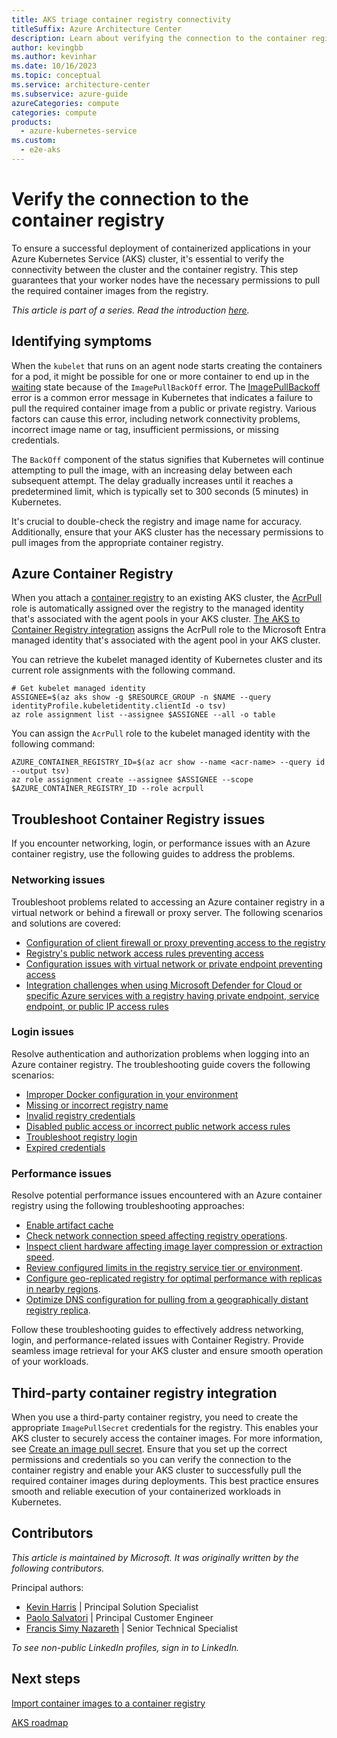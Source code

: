 ```yaml
---
title: AKS triage container registry connectivity
titleSuffix: Azure Architecture Center
description: Learn about verifying the connection to the container registry, as part of a triage step for Azure Kubernetes Service (AKS) clusters.
author: kevingbb
ms.author: kevinhar
ms.date: 10/16/2023
ms.topic: conceptual
ms.service: architecture-center
ms.subservice: azure-guide
azureCategories: compute
categories: compute
products:
  - azure-kubernetes-service
ms.custom:
  - e2e-aks
---
```


# Verify the connection to the container registry

To ensure a successful deployment of containerized applications in your Azure Kubernetes Service (AKS) cluster, it's essential to verify the connectivity between the cluster and the container registry. This step guarantees that your worker nodes have the necessary permissions to pull the required container images from the registry.

_This article is part of a series. Read the introduction [here](aks-triage-practices.md)._

## Identifying symptoms

When the `kubelet` that runs on an agent node starts creating the containers for a pod, it might be possible for one or more container to end up in the [waiting](https://kubernetes.io/docs/concepts/workloads/pods/pod-lifecycle/#container-state-waiting) state because of the `ImagePullBackOff` error. The [ImagePullBackoff](https://kubernetes.io/docs/concepts/containers/images/#imagepullbackoff) error is a common error message in Kubernetes that indicates a failure to pull the required container image from a public or private registry. Various factors can cause this error, including network connectivity problems, incorrect image name or tag, insufficient permissions, or missing credentials.

The `BackOff` component of the status signifies that Kubernetes will continue attempting to pull the image, with an increasing delay between each subsequent attempt. The delay gradually increases until it reaches a predetermined limit, which is typically set to 300 seconds (5 minutes) in Kubernetes.

It's crucial to double-check the registry and image name for accuracy. Additionally, ensure that your AKS cluster has the necessary permissions to pull images from the appropriate container registry.

## Azure Container Registry

When you attach a [container registry](/azure/container-registry/container-registry-intro) to an existing AKS cluster, the [AcrPull](/azure/container-registry/container-registry-roles) role is automatically assigned over the registry to the managed identity that's associated with the agent pools in your AKS cluster. [The AKS to Container Registry integration](/azure/aks/cluster-container-registry-integration) assigns the AcrPull role to the Microsoft Entra managed identity that's associated with the agent pool in your AKS cluster.

You can retrieve the kubelet managed identity of Kubernetes cluster and its current role assignments with the following command.

```azurecli-interactive
# Get kubelet managed identity
ASSIGNEE=$(az aks show -g $RESOURCE_GROUP -n $NAME --query identityProfile.kubeletidentity.clientId -o tsv)
az role assignment list --assignee $ASSIGNEE --all -o table
```

You can assign the `AcrPull` role to the kubelet managed identity with the following command:

```azurecli-interactive
AZURE_CONTAINER_REGISTRY_ID=$(az acr show --name <acr-name> --query id --output tsv)
az role assignment create --assignee $ASSIGNEE --scope $AZURE_CONTAINER_REGISTRY_ID --role acrpull
```

## Troubleshoot Container Registry issues

If you encounter networking, login, or performance issues with an Azure container registry, use the following guides to address the problems.

### Networking issues

Troubleshoot problems related to accessing an Azure container registry in a virtual network or behind a firewall or proxy server. The following scenarios and solutions are covered:

- [Configuration of client firewall or proxy preventing access to the registry](/azure/container-registry/container-registry-troubleshoot-access#configure-client-firewall-access)
- [Registry's public network access rules preventing access](/azure/container-registry/container-registry-troubleshoot-access#configure-public-access-to-registry)
- [Configuration issues with virtual network or private endpoint preventing access](/azure/container-registry/container-registry-troubleshoot-access#configure-vnet-access)
- [Integration challenges when using Microsoft Defender for Cloud or specific Azure services with a registry having private endpoint, service endpoint, or public IP access rules](/azure/container-registry/container-registry-troubleshoot-access#configure-service-access)

### Login issues

Resolve authentication and authorization problems when logging into an Azure container registry. The troubleshooting guide covers the following scenarios:

- [Improper Docker configuration in your environment](/azure/container-registry/container-registry-troubleshoot-login#check-docker-configuration)
- [Missing or incorrect registry name](/azure/container-registry/container-registry-troubleshoot-login#specify-correct-registry-name)
- [Invalid registry credentials](/azure/container-registry/container-registry-troubleshoot-login#confirm-credentials-to-access-registry)
- [Disabled public access or incorrect public network access rules](/azure/container-registry/container-registry-troubleshoot-access#configure-public-access-to-registry)
- [Troubleshoot registry login](/azure/container-registry/container-registry-troubleshoot-login)
- [Expired credentials](/azure/container-registry/container-registry-troubleshoot-login#check-that-credentials-arent-expired)

### Performance issues

Resolve potential performance issues encountered with an Azure container registry using the following troubleshooting approaches:

- [Enable artifact cache](/azure/container-registry/tutorial-artifact-cache)
- [Check network connection speed affecting registry operations](/azure/container-registry/container-registry-troubleshoot-performance#check-expected-network-speed).
- [Inspect client hardware affecting image layer compression or extraction speed](/azure/container-registry/container-registry-troubleshoot-performance#check-client-hardware).
- [Review configured limits in the registry service tier or environment](/azure/container-registry/container-registry-troubleshoot-performance#review-configured-limits).
- [Configure geo-replicated registry for optimal performance with replicas in nearby regions](/azure/container-registry/container-registry-troubleshoot-performance#configure-geo-replicated-registry).
- [Optimize DNS configuration for pulling from a geographically distant registry replica](/azure/container-registry/container-registry-troubleshoot-performance#configure-dns-for-geo-replicated-registry).

Follow these troubleshooting guides to effectively address networking, login, and performance-related issues with Container Registry. Provide seamless image retrieval for your AKS cluster and ensure smooth operation of your workloads.

## Third-party container registry integration

When you use a third-party container registry, you need to create the appropriate `ImagePullSecret` credentials for the registry. This enables your AKS cluster to securely access the container images. For more information, see [Create an image pull secret](/azure/container-registry/container-registry-auth-kubernetes#create-an-image-pull-secret). Ensure that you set up the correct permissions and credentials so you can verify the connection to the container registry and enable your AKS cluster to successfully pull the required container images during deployments. This best practice ensures smooth and reliable execution of your containerized workloads in Kubernetes.

## Contributors

*This article is maintained by Microsoft. It was originally written by the following contributors.*

Principal authors:

- [Kevin Harris](https://www.linkedin.com/in/kevbhar) | Principal Solution Specialist
- [Paolo Salvatori](https://www.linkedin.com/in/paolo-salvatori) | Principal Customer Engineer
- [Francis Simy Nazareth](https://www.linkedin.com/in/francis-simy-nazereth-971440a) | Senior Technical Specialist

*To see non-public LinkedIn profiles, sign in to LinkedIn.*

## Next steps

[Import container images to a container registry](/azure/container-registry/container-registry-import-images)

[AKS roadmap](https://aka.ms/aks/roadmap)
  